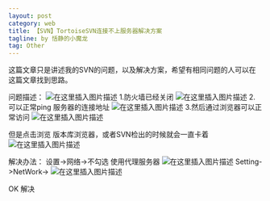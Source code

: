 ```yaml
---
layout: post
category: web
title: 【SVN】TortoiseSVN连接不上服务器解决方案
tagline: by 恬静的小魔龙
tag: Other
---
```


这篇文章只是讲述我的SVN的问题，以及解决方案，希望有相同问题的人可以在这篇文章找到思路。


问题描述：
![在这里插入图片描述](https://img-blog.csdnimg.cn/20190124095939326.png)
1.防火墙已经关闭
![在这里插入图片描述](https://img-blog.csdnimg.cn/20190124100130484.png?x-oss-process=image/watermark,type_ZmFuZ3poZW5naGVpdGk,shadow_10,text_aHR0cHM6Ly9ibG9nLmNzZG4ubmV0L3E3NjQ0MjQ1Njc=,size_16,color_FFFFFF,t_70)
2.可以正常ping 服务器的连接地址
![在这里插入图片描述](https://img-blog.csdnimg.cn/20190124100203472.png?x-oss-process=image/watermark,type_ZmFuZ3poZW5naGVpdGk,shadow_10,text_aHR0cHM6Ly9ibG9nLmNzZG4ubmV0L3E3NjQ0MjQ1Njc=,size_16,color_FFFFFF,t_70)
3.然后通过浏览器可以正常访问
![在这里插入图片描述](https://img-blog.csdnimg.cn/20190124100222625.png?x-oss-process=image/watermark,type_ZmFuZ3poZW5naGVpdGk,shadow_10,text_aHR0cHM6Ly9ibG9nLmNzZG4ubmV0L3E3NjQ0MjQ1Njc=,size_16,color_FFFFFF,t_70)

但是点击浏览 版本库浏览器，或者SVN检出的时候就会一直卡着
![在这里插入图片描述](https://img-blog.csdnimg.cn/20190124100359376.png?x-oss-process=image/watermark,type_ZmFuZ3poZW5naGVpdGk,shadow_10,text_aHR0cHM6Ly9ibG9nLmNzZG4ubmV0L3E3NjQ0MjQ1Njc=,size_16,color_FFFFFF,t_70)



解决办法：
设置->网络->不勾选 使用代理服务器
![在这里插入图片描述](https://img-blog.csdnimg.cn/20190124100437661.png?x-oss-process=image/watermark,type_ZmFuZ3poZW5naGVpdGk,shadow_10,text_aHR0cHM6Ly9ibG9nLmNzZG4ubmV0L3E3NjQ0MjQ1Njc=,size_16,color_FFFFFF,t_70)
Setting->NetWork->
![在这里插入图片描述](https://img-blog.csdnimg.cn/20190124100508298.png?x-oss-process=image/watermark,type_ZmFuZ3poZW5naGVpdGk,shadow_10,text_aHR0cHM6Ly9ibG9nLmNzZG4ubmV0L3E3NjQ0MjQ1Njc=,size_16,color_FFFFFF,t_70)

OK 解决
